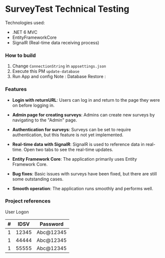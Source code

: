 # SurveyTest Technical Testing
Technologies used:
* .NET 6 MVC
* EntityFrameworkCore
* SignalR (Real-time data receiving process)

### How to build
1. Change `ConnectionString` in `appsettings.json`
2. Execute this PM `update-database`
3. Run App and config
Note : Database Restore : 

### Features

* **Login with returnURL**: Users can log in and return to the page they were on before logging in.

* **Admin page for creating surveys**: Admins can create new surveys by navigating to the "Admin" page.

* **Authentication for surveys**: Surveys can be set to require authentication, but this feature is not yet implemented.

* **Real-time data with SignalR**: SignalR is used to reference data in real-time. Open two tabs to see the real-time updates.

* **Entity Framework Core**: The application primarily uses Entity Framework Core.

* **Bug fixes**: Basic issues with surveys have been fixed, but there are still some outstanding cases.

* **Smooth operation**: The application runs smoothly and performs well.



### Project references
User Logon

| # |   IDSV   | Password  |
|---|----------|-----------|
| 1 |   12345  | Abc@12345 |
| 1 |   44444  | Abc@12345 |
| 1 |   55555  | Abc@12345 |
